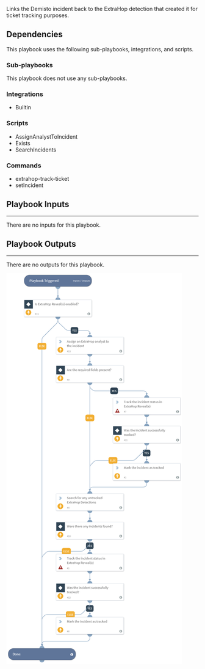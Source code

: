 Links the Demisto incident back to the ExtraHop detection that created it for ticket tracking purposes.

## Dependencies
This playbook uses the following sub-playbooks, integrations, and scripts.

### Sub-playbooks
This playbook does not use any sub-playbooks.

### Integrations
* Builtin

### Scripts
* AssignAnalystToIncident
* Exists
* SearchIncidents

### Commands
* extrahop-track-ticket
* setIncident

## Playbook Inputs
---
There are no inputs for this playbook.

## Playbook Outputs
---
There are no outputs for this playbook.

![ExtraHop_Ticket_Tracking](https://github.com/demisto/content/blob/1bdd5229392bd86f0cc58265a24df23ee3f7e662/docs/images/playbooks/ExtraHop_Ticket_Tracking.png)
